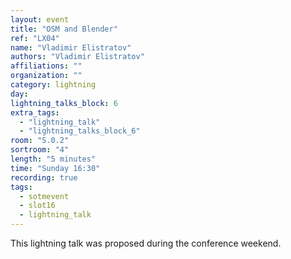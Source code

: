 ```yaml
---
layout: event
title: "OSM and Blender"
ref: "LX04"
name: "Vladimir Elistratov"
authors: "Vladimir Elistratov"
affiliations: ""
organization: ""
category: lightning
day: 
lightning_talks_block: 6
extra_tags:
  - "lightning_talk"
  - "lightning_talks_block_6"
room: "S.0.2"
sortroom: "4"
length: "5 minutes"
time: "Sunday 16:30"
recording: true
tags:
  - sotmevent
  - slot16
  - lightning_talk
---
```

This lightning talk was proposed during the conference weekend.
